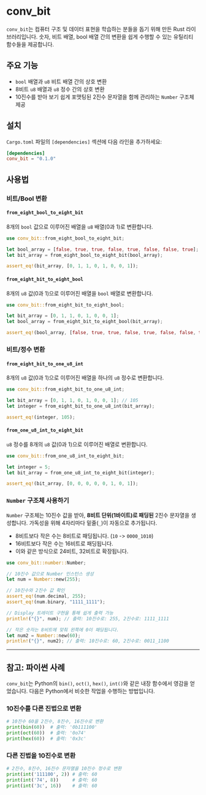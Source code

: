 # conv_bit

`conv_bit`는 컴퓨터 구조 및 데이터 표현을 학습하는 분들을 돕기 위해 만든 Rust 라이브러리입니다. 숫자, 비트 배열, bool 배열 간의 변환을 쉽게 수행할 수 있는 유틸리티 함수들을 제공합니다.

## 주요 기능

- `bool` 배열과 `u8` 비트 배열 간의 상호 변환
- 8비트 `u8` 배열과 `u8` 정수 간의 상호 변환
- 10진수를 받아 보기 쉽게 포맷팅된 2진수 문자열을 함께 관리하는 `Number` 구조체 제공

## 설치

`Cargo.toml` 파일의 `[dependencies]` 섹션에 다음 라인을 추가하세요:

```toml
[dependencies]
conv_bit = "0.1.0"
```

## 사용법

### 비트/Bool 변환

#### `from_eight_bool_to_eight_bit`

8개의 `bool` 값으로 이루어진 배열을 `u8` 배열(0과 1)로 변환합니다.

```rust
use conv_bit::from_eight_bool_to_eight_bit;

let bool_array = [false, true, true, false, true, false, false, true];
let bit_array = from_eight_bool_to_eight_bit(bool_array);

assert_eq!(bit_array, [0, 1, 1, 0, 1, 0, 0, 1]);
```

#### `from_eight_bit_to_eight_bool`

8개의 `u8` 값(0과 1)으로 이루어진 배열을 `bool` 배열로 변환합니다.

```rust
use conv_bit::from_eight_bit_to_eight_bool;

let bit_array = [0, 1, 1, 0, 1, 0, 0, 1];
let bool_array = from_eight_bit_to_eight_bool(bit_array);

assert_eq!(bool_array, [false, true, true, false, true, false, false, true]);
```

### 비트/정수 변환

#### `from_eight_bit_to_one_u8_int`

8개의 `u8` 값(0과 1)으로 이루어진 배열을 하나의 `u8` 정수로 변환합니다.

```rust
use conv_bit::from_eight_bit_to_one_u8_int;

let bit_array = [0, 1, 1, 0, 1, 0, 0, 1]; // 105
let integer = from_eight_bit_to_one_u8_int(bit_array);

assert_eq!(integer, 105);
```

#### `from_one_u8_int_to_eight_bit`

`u8` 정수를 8개의 `u8` 값(0과 1)으로 이루어진 배열로 변환합니다.

```rust
use conv_bit::from_one_u8_int_to_eight_bit;

let integer = 5;
let bit_array = from_one_u8_int_to_eight_bit(integer);

assert_eq!(bit_array, [0, 0, 0, 0, 0, 1, 0, 1]);
```

### `Number` 구조체 사용하기

`Number` 구조체는 10진수 값을 받아, **8비트 단위(1바이트)로 패딩된** 2진수 문자열을 생성합니다. 가독성을 위해 4자리마다 밑줄(`_`)이 자동으로 추가됩니다.

- 8비트보다 작은 수는 8비트로 패딩됩니다. (`10` -> `0000_1010`)
- 16비트보다 작은 수는 16비트로 패딩됩니다.
- 이와 같은 방식으로 24비트, 32비트로 확장됩니다.

```rust
use conv_bit::number::Number;

// 10진수 값으로 Number 인스턴스 생성
let num = Number::new(255);

// 10진수와 2진수 값 확인
assert_eq!(num.decimal, 255);
assert_eq!(num.binary, "1111_1111");

// Display 트레이트 구현을 통해 쉽게 출력 가능
println!("{}", num); // 출력: 10진수로: 255, 2진수로: 1111_1111

// 작은 숫자는 8비트에 맞춰 왼쪽에 0이 패딩됩니다.
let num2 = Number::new(60);
println!("{}", num2); // 출력: 10진수로: 60, 2진수로: 0011_1100
```

---

## 참고: 파이썬 사례

`conv_bit`는 Python의 `bin()`, `oct()`, `hex()`, `int()`와 같은 내장 함수에서 영감을 얻었습니다. 다음은 Python에서 비슷한 작업을 수행하는 방법입니다.

### 10진수를 다른 진법으로 변환

```python
# 10진수 60을 2진수, 8진수, 16진수로 변환
print(bin(60))  # 출력: '0b111100'
print(oct(60))  # 출력: '0o74'
print(hex(60))  # 출력: '0x3c'
```

### 다른 진법을 10진수로 변환

```python
# 2진수, 8진수, 16진수 문자열을 10진수 정수로 변환
print(int('111100', 2)) # 출력: 60
print(int('74', 8))     # 출력: 60
print(int('3c', 16))    # 출력: 60
```
